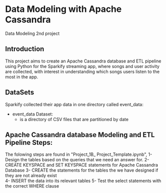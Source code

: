 # Data Modeling with Apache Cassandra
Data Modeling 2nd project 

## Introduction 
This project aims to create an Apache Cassandra database and ETL pipeline using Python for the Sparkify streaming app, where songs and user activity are collected, with interest in understanding which songs users listen to the most in the app.  

## DataSets   
Sparkify collected their app data in one directory called event_data:

- event_data Dataset: 
    - is a directory of CSV files that are partitioned by date
   

## Apache Cassandra database Modeling and ETL Pipeline Steps: 
The folowing steps are found in "Project_1B_ Project_Template.ipynb", 
1- Design the tables based on the queries that we need an answer for.
2- CREATE KEYSPACE and SET KEYSPACE statements for Apache Cassandra Database
3- CREATE the statements for the tables the we have designed if they are not already exist  
4- INSERT the data into its relevant tables 
5- Test the select statements with the correct WHERE clause


   